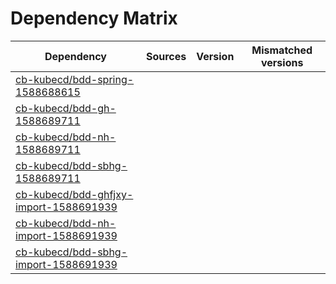 # Dependency Matrix

Dependency | Sources | Version | Mismatched versions
---------- | ------- | ------- | -------------------
[cb-kubecd/bdd-spring-1588688615](https://github.com/cb-kubecd/bdd-spring-1588688615.git) |  | []() | 
[cb-kubecd/bdd-gh-1588689711](https://github.com/cb-kubecd/bdd-gh-1588689711.git) |  | []() | 
[cb-kubecd/bdd-nh-1588689711](https://github.com/cb-kubecd/bdd-nh-1588689711.git) |  | []() | 
[cb-kubecd/bdd-sbhg-1588689711](https://github.com/cb-kubecd/bdd-sbhg-1588689711.git) |  | []() | 
[cb-kubecd/bdd-ghfjxy-import-1588691939](https://github.com/cb-kubecd/bdd-ghfjxy-import-1588691939.git) |  | []() | 
[cb-kubecd/bdd-nh-import-1588691939](https://github.com/cb-kubecd/bdd-nh-import-1588691939.git) |  | []() | 
[cb-kubecd/bdd-sbhg-import-1588691939](https://github.com/cb-kubecd/bdd-sbhg-import-1588691939.git) |  | []() | 
